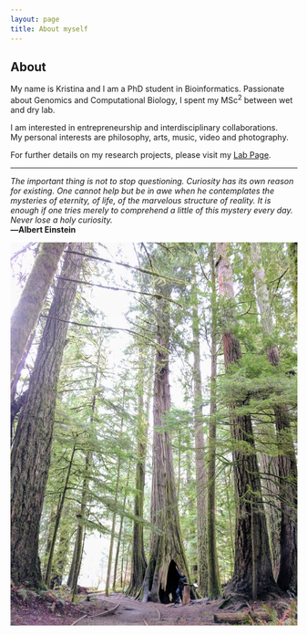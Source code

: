 ```yaml
---
layout: page
title: About myself
---
```

## About
My name is Kristina and I am a PhD student in Bioinformatics. 
Passionate about Genomics and Computational Biology, I spent my MSc<sup>2</sup> between wet and dry lab.

I am interested in entrepreneurship and interdisciplinary collaborations.   
My personal interests are philosophy, arts, music, video and photography.

For further details on my research projects, please visit my [Lab Page](http://www.birollab.ca/member/kgagalova).

*************

*The important thing is not to stop questioning. Curiosity has its own reason for existing. One cannot help but be in awe when he contemplates the mysteries of eternity, of life, of the marvelous structure of reality.*
*It is enough if one tries merely to comprehend a little of this mystery every day.*
*Never lose a holy curiosity.*           
**―Albert Einstein**


![Kristina](img/PresentationImageKG.jpg)
